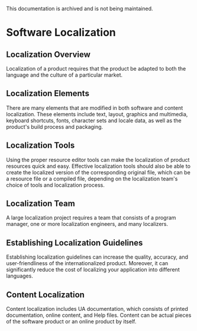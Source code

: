 This documentation is archived and is not being maintained.

# Software Localization

[](https://msdn.microsoft.com/en-us/library/mt662355)
## Localization Overview

Localization of a product requires that the product be adapted to both the language and the culture of a particular market.

[](https://msdn.microsoft.com/en-us/library/mt662343)
## Localization Elements

There are many elements that are modified in both software and content localization. These elements include text, layout, graphics and multimedia, keyboard shortcuts, fonts, character sets and locale data, as well as the product's build process and packaging.

[](https://msdn.microsoft.com/en-us/library/mt662351)
## Localization Tools

Using the proper resource editor tools can make the localization of product resources quick and easy. Effective localization tools should also be able to create the localized version of the corresponding original file, which can be a resource file or a compiled file, depending on the localization team's choice of tools and localization process.

[](https://msdn.microsoft.com/en-us/library/mt662352)
## Localization Team

A large localization project requires a team that consists of a program manager, one or more localization engineers, and many localizers.

[](https://msdn.microsoft.com/en-us/library/mt662353)
## Establishing Localization Guidelines

Establishing localization guidelines can increase the quality, accuracy, and user-friendliness of the internationalized product. Moreover, it can significantly reduce the cost of localizing your application into different languages.

[](https://msdn.microsoft.com/en-us/library/mt662354)
## Content Localization

Content localization includes UA documentation, which consists of printed documentation, online content, and Help files. Content can be actual pieces of the software product or an online product by itself.


